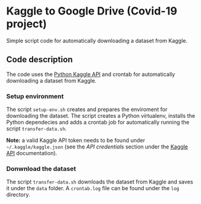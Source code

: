 # Kaggle to Google Drive (Covid-19 project)

Simple script code for automatically downloading a dataset from Kaggle.

## Code description 

The code uses the [Python Kaggle API](https://github.com/Kaggle/kaggle-api) and crontab for automatically downloading a dataset from Kaggle. 

### Setup environment

The script `setup-env.sh` creates and prepares the enviroment for downloading the dataset. The script creates a Python virtualenv, installs the Python dependecies and adds a crontab job for automatically running the script `transfer-data.sh`.

**Note:** a valid Kaggle API token needs to be found under `~/.kaggle/kaggle.json` (see the *API credentials* section under the [Kaggle API](https://github.com/Kaggle/kaggle-api) documentation).

### Donwnload the dataset 

The script `transfer-data.sh` downloads the dataset from Kaggle and saves it under the `data` folder. A `crontab.log` file can be found under the `log` directory.



